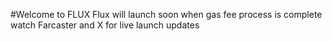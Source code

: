 #Welcome to FLUX 
Flux will launch soon 
when gas fee process is complete 
watch Farcaster and X
for live  launch updates 



